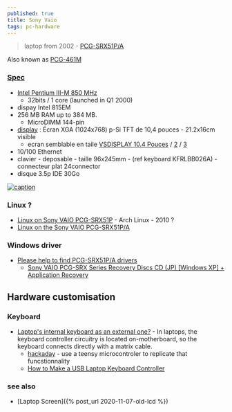 ```yaml
---
published: true
title: Sony Vaio
tags: pc-hardware
---
```

> laptop from 2002 - [PCG-SRX51P/A](https://www.manualslib.com/manual/248672/Sony-Pcg-Srx51p-A.html)

Also known as [PCG-461M](https://www.reddit.com/r/vaio/comments/zizudf/please_help_to_find_pcgsrx51pa_drivers/)

### [Spec](https://specspro.net/laptops/9297-sony-vaio-pcg-srx99/?currency=eur&country=fr/)
- [Intel Pentium III-M 850 MHz](https://ark.intel.com/content/www/us/en/ark/products/27554/intel-pentium-iii-processor-850-mhz-256k-cache-100-mhz-fsb.html)
	- 32bits / 1 core (launched in Q1 2000)
- dispay Intel 815EM 
- 256 MB RAM up to  384 MB. 
	- MicroDIMM 144-pin 
- [display](https://www.sony.com/electronics/support/res/manuals/Z008/Z008787111.PDF) : Écran XGA (1024x768) p-Si TFT de 10,4 pouces - 21.2x16cm visible
	- ecran semblable en taile [VSDISPLAY 10.4 Pouces](https://www.amazon.fr/VSDISPLAY-VS104T-003A-contr%C3%B4leur-Rapport-daspect/dp/B098B4QY1P/ref=sr_1_1?__mk_fr_FR=%C3%85M%C3%85%C5%BD%C3%95%C3%91&crid=2RS24RKVOCZFA&keywords=ecran%2Bips%2B10%2C4&qid=1700934602&s=computers&sprefix=ecran%2Bips%2B10%2C4%22%2Ccomputers%2C69&sr=1-1&ufe=app_do%3Aamzn1.fos.49fccda8-a887-4188-817b-b9a64bb30e43&th=1) / [2](https://www.amazon.fr/VSDISPLAY-Panneau-VS104T-003A-1024x768-M-NT68676/dp/B0B4DDH47V/ref=sr_1_2?__mk_fr_FR=%C3%85M%C3%85%C5%BD%C3%95%C3%91&crid=2RS24RKVOCZFA&keywords=ecran+ips+10%2C4&qid=1700934602&s=computers&sprefix=ecran+ips+10%2C4%22%2Ccomputers%2C69&sr=1-2&ufe=app_do%3Aamzn1.fos.49fccda8-a887-4188-817b-b9a64bb30e43) / [3](https://www.amazon.fr/Touch-Sensor-HT10X21-%C3%89cran-RT2281/dp/B07T2PMDTG/ref=sr_1_5?__mk_fr_FR=%C3%85M%C3%85%C5%BD%C3%95%C3%91&crid=2RS24RKVOCZFA&keywords=ecran+ips+10%2C4&qid=1700934602&s=computers&sprefix=ecran+ips+10%2C4%22%2Ccomputers%2C69&sr=1-5&ufe=app_do%3Aamzn1.fos.49fccda8-a887-4188-817b-b9a64bb30e43)
- 10/100 Ethernet 
- clavier - deposable - taille 96x245mm - (ref keyboard KFRLBB026A) - connecteur plat 24connector
- disque 3.5p IDE 30Go

[ ![caption](https://www.fdi.ucm.es/migs/catalogo/vaio_pcg_srx51p_a/vaio_pcg_srx51p_a.jpg)](https://www.fdi.ucm.es/migs/catalogo/vaio_pcg_srx51p_a/)

### Linux ?
- [Linux on Sony VAIO PCG-SRX51P](http://linux.bplaced.net/srx51p/) - Arch Linux  - 2010 ?
- [Linux on the Sony VAIO PCG-SRX51P/A ](http://homepage.eircom.net/~atownley/srx51p.html)

### Windows driver
- [Please help to find PCG-SRX51P/A drivers](https://www.reddit.com/r/vaio/comments/zizudf/please_help_to_find_pcgsrx51pa_drivers/)
	- [Sony VAIO PCG-SRX Series Recovery Discs CD (JP) [Windows XP] + Application Recovery](https://archive.org/details/pcg-srx)
    
## Hardware customisation

### Keyboard
- [Laptop's internal keyboard as an external one?](https://superuser.com/questions/184870/laptops-internal-keyboard-as-an-external-one) - In laptops, the keyboard controller circuitry is located on-motherboard, so the keyboard connects directly with a matrix cable. 
	- [hackaday](https://hackaday.com/2018/12/04/teensy-liberates-the-thinkpad-keyboard/) - use a teensy microcontroler to replicate that funcstionnality
    - [How to Make a USB Laptop Keyboard Controller](https://www.instructables.com/How-to-Make-a-USB-Laptop-Keyboard-Controller/)


### see also
- [Laptop Screen]({% post_url 2020-11-07-old-lcd %})